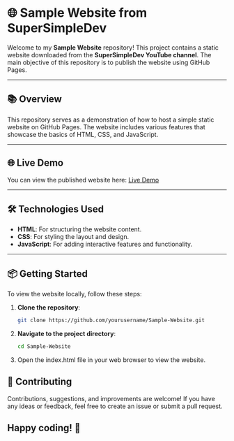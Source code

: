 # 🌐 Sample Website from SuperSimpleDev

Welcome to my **Sample Website** repository! This project contains a static website downloaded from the **SuperSimpleDev YouTube channel**. The main objective of this repository is to publish the website using GitHub Pages.

---

## 📚 Overview

This repository serves as a demonstration of how to host a simple static website on GitHub Pages. The website includes various features that showcase the basics of HTML, CSS, and JavaScript.

---

## 🌐 Live Demo

You can view the published website here: [Live Demo](https://kirtick28.github.io/Simple-Website/) 

---

## 🛠️ Technologies Used

- **HTML**: For structuring the website content.
- **CSS**: For styling the layout and design.
- **JavaScript**: For adding interactive features and functionality.

---

## 📦 Getting Started

To view the website locally, follow these steps:

1. **Clone the repository**:

   ```bash
   git clone https://github.com/yourusername/Sample-Website.git
   ```
2. **Navigate to the project directory**:
   ```bash
   cd Sample-Website
   ```
3. Open the index.html file in your web browser to view the website.

## 🌟 Contributing

Contributions, suggestions, and improvements are welcome! If you have any ideas or feedback, feel free to create an issue or submit a pull request.

## Happy coding! 🎉